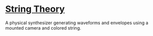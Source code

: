 [String Theory](https://ccrma.stanford.edu/~jjcorona/software/String_Theory/index.html)
=============

A physical synthesizer generating waveforms and envelopes using a mounted camera and colored string.
